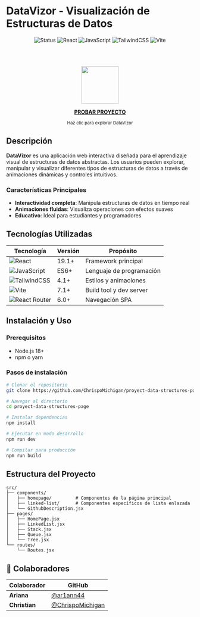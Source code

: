 # DataVizor - Visualización de Estructuras de Datos

<div align="center">

![Status](https://img.shields.io/badge/Status-✅%20Terminado-success?style=flat-square)
![React](https://img.shields.io/badge/React-18+-61DAFB?style=flat-square&logo=react&logoColor=white)
![JavaScript](https://img.shields.io/badge/JavaScript-ES6+-F7DF1E?style=flat-square&logo=javascript&logoColor=black)
![TailwindCSS](https://img.shields.io/badge/TailwindCSS-3.0+-06B6D4?style=flat-square&logo=tailwindcss&logoColor=white)
![Vite](https://img.shields.io/badge/Vite-5.0+-646CFF?style=flat-square&logo=vite&logoColor=white)

<br><br>

<a href="https://datavizor.netlify.app/" target="_blank">
  <img src="https://user-images.githubusercontent.com/74038190/212257454-16e3712e-945a-4ca2-b238-408ad0bf87e6.gif" width="100">
</a>

**[PROBAR PROYECTO](https://datavizor.netlify.app/)**

<sub>Haz clic para explorar DataVizor</sub>

</div>

## Descripción

**DataVizor** es una aplicación web interactiva diseñada para el aprendizaje visual de estructuras de datos abstractas. Los usuarios pueden explorar, manipular y visualizar diferentes tipos de estructuras de datos a través de animaciones dinámicas y controles intuitivos.

### Características Principales

- **Interactividad completa**: Manipula estructuras de datos en tiempo real
- **Animaciones fluidas**: Visualiza operaciones con efectos suaves
- **Educativo**: Ideal para estudiantes y programadores

## Tecnologías Utilizadas

| Tecnología | Versión | Propósito |
|-----------|---------|-----------|
| ![React](https://img.shields.io/badge/-React-61DAFB?style=flat-square&logo=react&logoColor=white) | 19.1+ | Framework principal |
| ![JavaScript](https://img.shields.io/badge/-JavaScript-F7DF1E?style=flat-square&logo=javascript&logoColor=black) | ES6+ | Lenguaje de programación |
| ![TailwindCSS](https://img.shields.io/badge/-TailwindCSS-06B6D4?style=flat-square&logo=tailwindcss&logoColor=white) | 4.1+ | Estilos y animaciones |
| ![Vite](https://img.shields.io/badge/-Vite-646CFF?style=flat-square&logo=vite&logoColor=white) | 7.1+ | Build tool y dev server |
| ![React Router](https://img.shields.io/badge/-React%20Router-CA4245?style=flat-square&logo=reactrouter&logoColor=white) | 6.0+ | Navegación SPA |

## Instalación y Uso

### Prerequisitos
- Node.js 18+ 
- npm o yarn

### Pasos de instalación

```bash
# Clonar el repositorio
git clone https://github.com/ChrispoMichigan/proyect-data-structures-page.git

# Navegar al directorio
cd proyect-data-structures-page

# Instalar dependencias
npm install

# Ejecutar en modo desarrollo
npm run dev

# Compilar para producción
npm run build
```

## Estructura del Proyecto

```
src/
├── components/
│   ├── homepage/         # Componentes de la página principal
│   ├── linked-list/      # Componentes específicos de lista enlazada
│   └── GithubDescription.jsx
├── pages/
│   ├── HomePage.jsx
│   ├── LinkedList.jsx     
│   ├── Stack.jsx         
│   ├── Queue.jsx         
│   └── Tree.jsx          
└── routes/
    └── Routes.jsx
```

## 👥 Colaboradores

<div align="center">

| Colaborador | GitHub |
|-------------|---------|
| **Ariana** | [@ar1ann44](https://github.com/ar1ann44) |
| **Christian** | [@ChrispoMichigan](https://github.com/ChrispoMichigan) |

</div>

